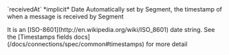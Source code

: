 <tr>
  <td markdown="span">`receivedAt`</td>
  <td markdown="span">*implicit*</td>
  <td markdown="span">Date</td>
  <td markdown="span">Automatically set by Segment, the timestamp of when a message is received by Segment
    <p>It is an [ISO-8601](http://en.wikipedia.org/wiki/ISO_8601) date string.  See the [Timestamps fields docs](/docs/connections/spec/common#timestamps) for more detail</p>
  </td>
</tr>
